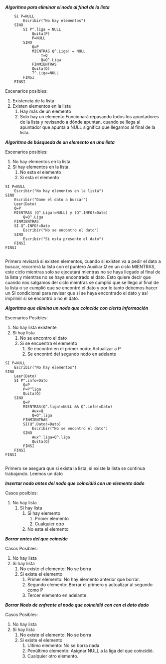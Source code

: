 ***Algoritmo para eliminar el nodo al final de la lista***
```pseudocode
	Si P=NULL
		Escribir("No hay elementos")
	SINO 
		SI P^.liga = NULL
			Quita(P)
			P=NULL
		SINO
			Q=P
			MIENTRAS Q^.Liga! = NULL
				T=Q
				Q=Q^.Liga
			FINMIENTRAS
			Quita(Q)
			T^.Liga=NULL
		FINSI
	FINSI
```
Escenarios posibles: 
1. Existencia de la lista
2. Existen elementos en la lista
	1. Hay más de un elemento
	2. Solo hay un elemento
Funcionará repasando todos los apuntadores de la lista y revisando a dónde apuntan, cuando se llega al apuntador que apunta a NULL significa que llegamos al final de la lista. 

***Algoritmo de búsqueda de un elemento en una lista***

Escenarios posibles: 
1. No hay elementos en la lista.
2. Si hay elementos en la lista. 
	1. No esta el elemento
	2. Si esta el elemento

```pseudocode
SI P=NULL 
	Escribir("No hay elementos en la lista")
SINO
	Escribir("Dame el dato a buscar")
	Leer(Dato)
	Q=P
	MIENTRAS (Q^.Liga!=NULL) y (Q^.INFO!=Dato)
		Q=Q^.Liga
	FINMIENTRAS
	SI Q^.INFO!=Dato
		Escribir("No se encontro el dato")
	SINO
		Escribir("Si esta presente el dato")
	FINSI
FINSI
	 
```
Primero revisará si existen elementos, cuando si existen va a pedir el dato a buscar, recorrerá la lista con el puntero Auxiliar $Q$  en un ciclo MIENTRAS, este ciclo mientras solo se ejecutará mientras no se haya llegado al final de la lista y mientras no se haya encontrado el dato. Esto quiere decir que cuando nos salgamos del ciclo mientras se cumplió que se llego al final de la lista o se cumplió que se encontró el dato y por lo tanto debemos hacer un SI  condicional para revisar que si se haya encontrado el dato y así imprimir si se encontró o no el dato.  

***Algoritmo que elimina un nodo que coincide con cierta información***

Escenarios Posibles: 
1. No hay lista existente
2. Si hay lista
	1. No se encontro el dato
	2. Si se encuentra el elemento
		1. Se encontró en el primer nodo: Actualizar a P
		2. Se encontró del segundo nodo en adelante
```psudocode
SI P=NULL
	Escribir("No hay elementos")
SINO
	Leer(Dato)
	SI P^.info=Dato
		Q=P
		P=P^liga
		Quita(Q)
	SINO
		Q=P
		MIENTRAS(Q^.liga!=NULL && Q^.info!=Dato)
			Aux=Q
			Q=Q^.liga
		FINMIENTRAS
		SI(Q^.Dato!=Dato)
			Escribir("No se encontro el dato")
		SINO
			Aux^.liga=Q^.liga
			Quita(Q)
		FINSI
	FINSI
FINSI
	
```
Primero se asegura que si exista la lista, si existe la lista se continua trabajando.
Leemos un dato 

***Insertar nodo antes del nodo que coincidió con un elemento dado***

Casos posibles:
1. No hay lista 
	1. Si hay lista
		1. Si hay elemento 
			1. Primer elemento
			2. Cualquier otro
		  2.  No esta el elemento

***Borrar antes del que coincide***

Casos Posibles:
1. No hay lista
2. Si hay lista
	1. No existe el elemento: No se borra
	2. Si existe el elemento 
		1. Primer elemento: No hay elemento anterior que borrar.
		2. Segundo elemento: Borrar el primero y actualizar al segundo como P
		3. Tercer elemento en adelante: 

***Borrar Nodo de enfrente al nodo que coincidió con con el dato dado***

Casos Posibles:
1. No hay lista
2. Si hay lista
	1. No existe el elemento: No se borra
	2. Si existe el elemento 
		1. Ultimo elemento: No se borra nada
		2. Penúltimo elemento: Asignar NULL a la liga del que coincidió.
		3. Cualquier otro elemento. 
